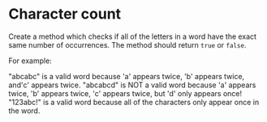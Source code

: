 # Character count

Create a method which checks if all of the letters in a word have the exact same number of occurrences. The method should return `true` or `false`.

For example:

"abcabc" is a valid word because 'a' appears twice, 'b' appears twice, and'c' appears twice.
"abcabcd" is NOT a valid word because 'a' appears twice, 'b' appears twice, 'c' appears twice, but 'd' only appears once!
"123abc!" is a valid word because all of the characters only appear once in the word.
